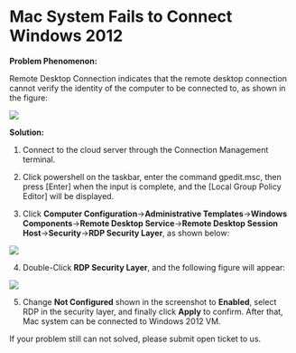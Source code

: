 # Mac System Fails to Connect Windows 2012
**Problem Phenomenon:**

Remote Desktop Connection indicates that the remote desktop connection cannot verify the identity of the computer to be connected to, as shown in the figure:

![](https://github.com/jdcloudcom/cn/blob/edit/image/Elastic-Compute/Virtual-Machine/Windows/Mac%E7%B3%BB%E7%BB%9F%E6%97%A0%E6%B3%95%E8%BF%9E%E6%8E%A5Windows2012-01.png)

**Solution:**


1. Connect to the cloud server through the Connection Management terminal.

2. Click powershell on the taskbar, enter the command gpedit.msc, then press [Enter] when the input is complete, and the [Local Group Policy Editor] will be displayed.

3. Click **Computer Configuration**->**Administrative Templates**->**Windows Components**->**Remote Desktop Service**->**Remote Desktop Session Host**->**Security**->**RDP Security Layer**, as shown below:

![](https://github.com/jdcloudcom/cn/blob/edit/image/Elastic-Compute/Virtual-Machine/Windows/Mac%E7%B3%BB%E7%BB%9F%E6%97%A0%E6%B3%95%E8%BF%9E%E6%8E%A5Windows2012-02.png)

4. Double-Click **RDP Security Layer**, and the following figure will appear:

![](https://github.com/jdcloudcom/cn/blob/edit/image/Elastic-Compute/Virtual-Machine/Windows/Mac%E7%B3%BB%E7%BB%9F%E6%97%A0%E6%B3%95%E8%BF%9E%E6%8E%A5Windows2012-03.png)

5. Change **Not Configured** shown in the screenshot to **Enabled**, select RDP in the security layer, and finally click **Apply** to confirm. After that, Mac system can be connected to Windows 2012 VM.



If your problem still can not solved, please submit open ticket to us.
